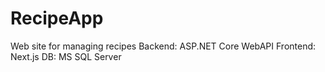 # RecipeApp
Web site for managing recipes
Backend: ASP.NET Core WebAPI
Frontend: Next.js
DB: MS SQL Server
